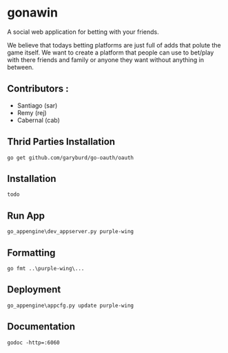 # gonawin

A social web application for betting with your friends.

We believe that todays betting platforms are just full of adds that polute the game itself.
We want to create a platform that people can use to bet/play with there friends and family or anyone they want without anything in between.


## Contributors :
* Santiago (sar)
* Remy (rej)
* Cabernal (cab)

## Thrid Parties Installation

    go get github.com/garyburd/go-oauth/oauth
    
## Installation

    todo
    
## Run App

    go_appengine\dev_appserver.py purple-wing
    
## Formatting

    go fmt ..\purple-wing\...

## Deployment

    go_appengine\appcfg.py update purple-wing
    
## Documentation

    godoc -http=:6060
